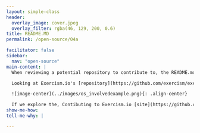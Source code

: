 ```yaml
---
layout: simple-class
header:
  overlay_image: cover.jpeg
  overlay_filter: rgba(46, 129, 200, 0.6)
title: README.MD
permalink: /open-source/04a

facilitator: false
sidebar:
  nav: "open-source"
main-content: |
  When reviewing a potential repository to contribute to, the README.md file can provide a great amount of insight into what the project is trying to accomplish; and more importantly, what help it might need.

  Looking at Exercism.io's [repository](https://github.com/exercism/exercism.io), an open source learning platform for different coding langugages, we can identify within their README.md file how you can contribute to the project.

  ![image-center](../images/os_involvedexample.png){: .align-center}

  If we explore the, Contibuting to Exercism.io [site](https://github.com/exercism/exercism.io/blob/master/CONTRIBUTING.md), they list a lot of ways for someone to contribute to their project. This is a **great** example of providing information to potential contributors about how they can help.
show-me-how:
tell-me-why: |

---
```

